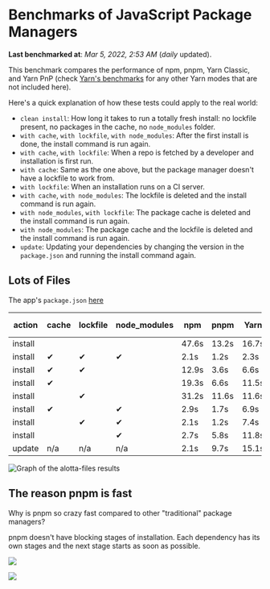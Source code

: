# Benchmarks of JavaScript Package Managers

**Last benchmarked at**: _Mar 5, 2022, 2:53 AM_ (_daily_ updated).

This benchmark compares the performance of npm, pnpm, Yarn Classic, and Yarn PnP (check [Yarn's benchmarks](https://yarnpkg.com/benchmarks) for any other Yarn modes that are not included here).

Here's a quick explanation of how these tests could apply to the real world:

- `clean install`: How long it takes to run a totally fresh install: no lockfile present, no packages in the cache, no `node_modules` folder.
- `with cache`, `with lockfile`, `with node_modules`: After the first install is done, the install command is run again.
- `with cache`, `with lockfile`: When a repo is fetched by a developer and installation is first run.
- `with cache`: Same as the one above, but the package manager doesn't have a lockfile to work from.
- `with lockfile`: When an installation runs on a CI server.
- `with cache`, `with node_modules`: The lockfile is deleted and the install command is run again.
- `with node_modules`, `with lockfile`: The package cache is deleted and the install command is run again.
- `with node_modules`: The package cache and the lockfile is deleted and the install command is run again.
- `update`: Updating your dependencies by changing the version in the `package.json` and running the install command again.

## Lots of Files

The app's `package.json` [here](https://github.com/pnpm/pnpm.github.io/blob/main/benchmarks/fixtures/alotta-files/package.json)

| action  | cache | lockfile | node_modules| npm | pnpm | Yarn | Yarn PnP |
| ---     | ---   | ---      | ---         | --- | ---  | ---  | ---      |
| install |       |          |             | 47.6s | 13.2s | 16.7s | 24.3s |
| install | ✔     | ✔        | ✔           | 2.1s | 1.2s | 2.3s | n/a |
| install | ✔     | ✔        |             | 12.9s | 3.6s | 6.6s | 1.5s |
| install | ✔     |          |             | 19.3s | 6.6s | 11.5s | 5.9s |
| install |       | ✔        |             | 31.2s | 11.6s | 11.6s | 18.4s |
| install | ✔     |          | ✔           | 2.9s | 1.7s | 6.9s | n/a |
| install |       | ✔        | ✔           | 2.1s | 1.2s | 7.4s | n/a |
| install |       |          | ✔           | 2.7s | 5.8s | 11.8s | n/a |
| update  | n/a | n/a | n/a | 2.1s | 9.7s | 15.1s | 29.6s |

<img alt="Graph of the alotta-files results" src="/img/benchmarks/alotta-files.svg" />

## The reason pnpm is fast

Why is pnpm so crazy fast compared to other "traditional" package managers?

pnpm doesn't have blocking stages of installation. Each dependency has its own stages and the next stage starts as soon as possible.

![](/img/installation-stages-of-other-pms.png)

![](/img/installation-stages-of-pnpm.jpg)